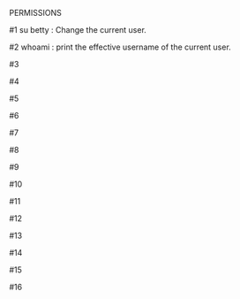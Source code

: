 PERMISSIONS

#1 su betty : Change the current user.

#2 whoami : print the effective username of the current user.

#3

#4

#5

#6

#7

#8

#9

#10

#11

#12

#13

#14

#15

#16
